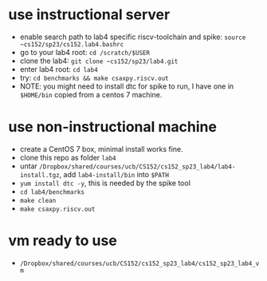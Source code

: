 # use instructional server
* enable search path to lab4 specific riscv-toolchain and spike: `source ~cs152/sp23/cs152.lab4.bashrc`
* go to your lab4 root: `cd /scratch/$USER`
* clone the lab4: `git clone ~cs152/sp23/lab4.git`
* enter lab4 root: `cd lab4`
* try: `cd benchmarks && make csaxpy.riscv.out`
* NOTE: you might need to install dtc for spike to run, I have one in `$HOME/bin` copied from a centos 7 machine.

# use non-instructional machine
* create a CentOS 7 box, minimal install works fine.
* clone this repo as folder `lab4`
* untar `/Dropbox/shared/courses/ucb/CS152/cs152_sp23_lab4/lab4-install.tgz`, add `lab4-install/bin` into `$PATH`
* `yum install dtc -y`, this is needed by the spike tool
* `cd lab4/benchmarks`
* `make clean`
* `make csaxpy.riscv.out`

# vm ready to use
* `/Dropbox/shared/courses/ucb/CS152/cs152_sp23_lab4/cs152_sp23_lab4_vm`
